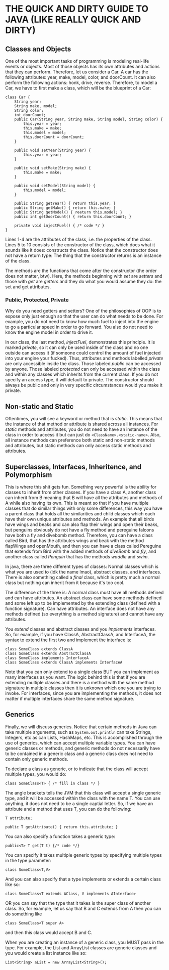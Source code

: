 # THE QUICK AND DIRTY GUIDE TO JAVA (LIKE REALLY QUICK AND DIRTY)
## Classes and Objects
One of the most important tasks of programming is modeling real-life events or objects. Most of those objects
has its own attributes and actions that they can perform. Therefore, let us consider a Car. A car has the following
attributes: year, make, model, color, and doorCount. It can also perform the following actions: honk, drive, reverse.
Therefore, to model a Car, we have to first make a class, which will be the blueprint of a Car:
```
class Car {
    String year;
    String make, model;
    String color;
    int doorCount;
    public Car(String year, String make, String model, String color) {
        this.year = year;
        this.make = make;
        this.model = model;
        this.doorCount = doorCount;
    }

    public void setYear(String year) {
        this.year = year;
    }

    public void setMake(String make) {
        this.make = make;
    }

    public void setModel(String model) {
        this.model = model;
    }

    public String getYear() { return this.year; }
    public String getMake() { return this.make; }
    public String getModel() { reeturn this.model; }
    public int getDoorCount() { return this.doorCount; }

    private void injectFuel() { /* code */ }
}
```

Lines 1-4 are the attributes of the class, i.e. the properties of the class. Lines 5 to 10 consists of the
constructor of the class, which does what it sounds like it does: constructs the class. Notice that the
constructor does not have a return type: The thing that the constructor returns is an instance of the
class.

The methods are the functions that come after the constructor (the order does not matter, btw). Here, the
methods beginning with _set_ are _setters_ and those with _get_ are _getters_ and they do what you would
assume they do: the set and get attributes.

### Public, Protected, Private
Why do you need getters and setters? One of the philosophies of OOP is to expose only just enough so that
the user can do what needs to be done. For example, you do not need to know how much fuel to inject into
the engine to go a particular speed in order to go forward. You also do not need to know the engine model
in order to drive it.

In our class, the last method, _injectFuel_, demonstrates this principle. It is marked _private_, so it
can only be used inside of the class and no one outside can access it (if someone could control the amount
of fuel injected into your engine your fucked). Thus, attributes and methods labelled _private_ are only
accessible inside the class. Those labeled _public_ can be accessed by anyone. Those labeled _protected_
can only be accessed within the class and within any classes which inherits from the current class. If you
do not specify an access type, it will default to private. The constructor should always be public and
only in very specific circumstances would you make it private.

## Non-static and Static
Oftentimes, you will see a keyword or method that is _static_. This means that the instance of that method
or attribute is shared across all instances. For _static_ methods and attributes, you do not need to have
an instance of the class in order to access it but can just do ```<ClassName>.<static-name>```. Also, all
instance methods can preference both static and non-static methods and attributes, but static methods can
only access static methods and attributes.

## Superclasses, Interfaces, Inheritence, and Polymorphism
This is where this shit gets fun. Something very powerful is the ability for classes to inherit from other classes.
If you have a class A, another class can inherit from B meaning that B will have all the attributes and methods
of A while also having its own. This is meant so that if you have multiple classes that do similar things
with only some differences, this way you have a parent class that holds all the similarities and child classes
which each have their own unique attributes and methods. An example that all birds have wings and beaks and can
also flap their wings and open their beaks, but penguins obviously do not have a fly method and pereguine falcons
have both a fly and divebomb method. Therefore, you can have a class called Bird, that has the attributes wings and
beak with the method flapWings and openMouth, and then you can have a class called Pereguine that extends from Bird
with the added methods of _diveBomb_ and _fly_, and another class called _Penguin_ that has the methods _waddle_ and _swim_.

In java, there are three different types of classes: Normal classes which is what you are used to (idk the name lmao),
abstract classes, and interfaces. There is also something called a _final_ class, which is pretty much a normal class
but nothing can inherit from it because it's too cool.

The difference of the three is:
    A normal class must have all methods defined and can have attributes.
    An abstract class can have some methods defined and some left up to be implemented by the extending class
        (defined with a function signature). Can have attributes.
    An interface does not have any methods defined (so everything is a method signature) and cannot have any attributes.

You _extend_ classes and abstract classes and you _implements_ interfaces. So, for example, if you have ClassA, AbstractClassA,
and InterfaceA, the syntax to extend the first two and implement the interface is:

    class SomeClass extends ClassA
    class SomeClass extends AbstractClassA
    class SomeClass implements InterfaceA
    class SomeClass extends ClassA implements InterfaceA

Note that you can only extend to a single class BUT you can implement as many interfaces as you want. The logic
behind this is that if you are extending multiple classes and there is a method with the same method signature
in multiple classes then it is unknown which one you are trying to invoke. For interfaces, since you are implementing
the methods, it does not matter if multiple interfaces share the same method signature.

## Generics
Finally, we will discuss generics. Notice that certain methods in Java can take multiple arguments, such as ```System.out.println```
can take Strings, Integers, etc as can Lists, HashMaps, etc. This is accomplished through the use of generics,
which can accept multiple variable types. You can have generic classes or methods, and generic methods do not necessarily
have to be contained in a generic class and a generic class does not need to contain only generic methods.

To declare a class as generic, or to indicate that the class will accept multiple types, you would do:
```
class SomeClass<T> { /* fill in class */ }
```

The angle brackets tells the JVM that this class will accept a single generic type, and it will be accessed within the class with
the name T. You can use anything, it does not need to be a single captial letter. So, if we have an attribute and a method that uses
T, you can do the following:
```
T attribute;

public T getAttribute() { return this.attribute; }
``` 

You can also specify a function takes a generic type:
```
public<T> T get(T t) {/* code */}
```
You can specify it takes multiple generic types by specifying multiple types in the type parameter:
```
class SomeClass<T,V>
```
And you can also specify that a type implements or extends a certain class like so:
```
class SomeClass<T extends AClass, V implements AInterface>
```
OR you can say that the type that it takes is the super class of another class. So, for example, let us say that B and C extends from A
then you can do something like
```
class SomeClass<T super A>
```
and then this class would accept B and C.

When you are creating an instance of a generic class, you MUST pass in the type. For example, the List and ArrayList classes are generic
classes and you would create a list instance like so:
```
List<String> aList = new ArrayList<String>();
```

